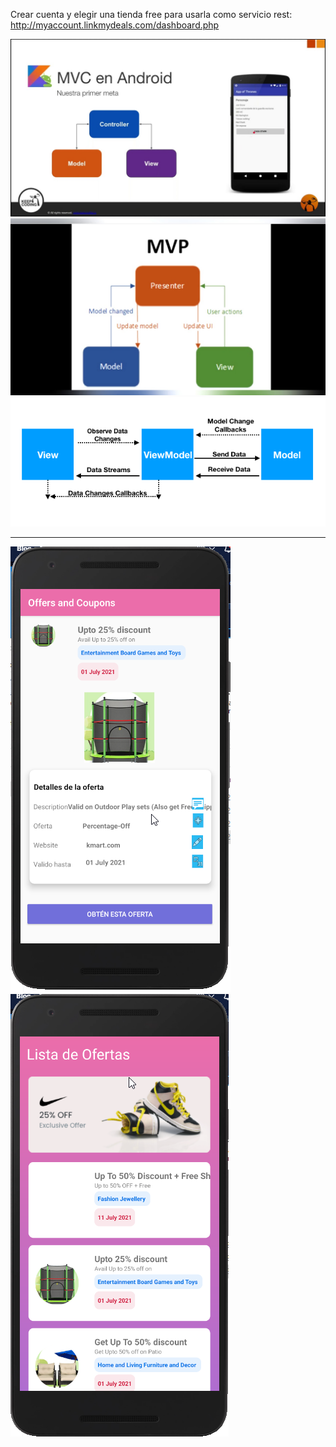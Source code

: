Crear cuenta y elegir una tienda free para usarla como servicio rest: http://myaccount.linkmydeals.com/dashboard.php

![](MVC.jpg)
![](MVP.jpg)
![](android-mvvm-pattern.png)

----------------

![](item_detail.png)
![](list_items.png)
